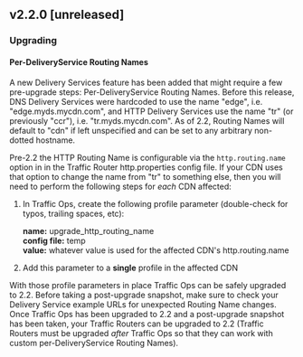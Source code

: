 v2.2.0 [unreleased]
-------------------

### Upgrading

#### Per-DeliveryService Routing Names
A new Delivery Services feature has been added that might require a few pre-upgrade steps: Per-DeliveryService Routing Names. Before this release, DNS Delivery Services were hardcoded to use the name "edge", i.e. "edge.myds.mycdn.com", and HTTP Delivery Services use the name "tr" (or previously "ccr"), i.e. "tr.myds.mycdn.com". As of 2.2, Routing Names will default to "cdn" if left unspecified and can be set to any arbitrary non-dotted hostname.

Pre-2.2 the HTTP Routing Name is configurable via the `http.routing.name` option in in the Traffic Router http.properties config file. If your CDN uses that option to change the name from "tr" to something else, then you will need to perform the following steps for *each* CDN affected:
1. In Traffic Ops, create the following profile parameter (double-check for typos, trailing spaces, etc):

   **name:** upgrade_http_routing_name  
   **config file:** temp  
   **value:** whatever value is used for the affected CDN's http.routing.name

2. Add this parameter to a **single** profile in the affected CDN

With those profile parameters in place Traffic Ops can be safely upgraded to 2.2. Before taking a post-upgrade snapshot, make sure to check your Delivery Service example URLs for unexpected Routing Name changes. Once Traffic Ops has been upgraded to 2.2 and a post-upgrade snapshot has been taken, your Traffic Routers can be upgraded to 2.2 (Traffic Routers must be upgraded *after* Traffic Ops so that they can work with custom per-DeliveryService Routing Names).
